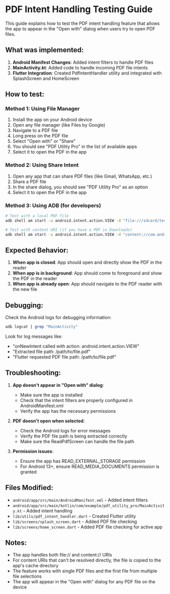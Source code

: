 # PDF Intent Handling Testing Guide

This guide explains how to test the PDF intent handling feature that allows the app to appear in the "Open with" dialog when users try to open PDF files.

## What was implemented:

1. **Android Manifest Changes**: Added intent filters to handle PDF files
2. **MainActivity.kt**: Added code to handle incoming PDF file intents
3. **Flutter Integration**: Created PdfIntentHandler utility and integrated with SplashScreen and HomeScreen

## How to test:

### Method 1: Using File Manager
1. Install the app on your Android device
2. Open any file manager (like Files by Google)
3. Navigate to a PDF file
4. Long press on the PDF file
5. Select "Open with" or "Share"
6. You should see "PDF Utility Pro" in the list of available apps
7. Select it to open the PDF in the app

### Method 2: Using Share Intent
1. Open any app that can share PDF files (like Gmail, WhatsApp, etc.)
2. Share a PDF file
3. In the share dialog, you should see "PDF Utility Pro" as an option
4. Select it to open the PDF in the app

### Method 3: Using ADB (for developers)
```bash
# Test with a local PDF file
adb shell am start -a android.intent.action.VIEW -d "file:///sdcard/test.pdf" -t "application/pdf" com.pdf_tools.pdf_utility_pro

# Test with content URI (if you have a PDF in Downloads)
adb shell am start -a android.intent.action.VIEW -d "content://com.android.providers.downloads.documents/document/123" -t "application/pdf" com.pdf_tools.pdf_utility_pro
```

## Expected Behavior:

1. **When app is closed**: App should open and directly show the PDF in the reader
2. **When app is in background**: App should come to foreground and show the PDF in the reader
3. **When app is already open**: App should navigate to the PDF reader with the new file

## Debugging:

Check the Android logs for debugging information:
```bash
adb logcat | grep "MainActivity"
```

Look for log messages like:
- "onNewIntent called with action: android.intent.action.VIEW"
- "Extracted file path: /path/to/file.pdf"
- "Flutter requested PDF file path: /path/to/file.pdf"

## Troubleshooting:

1. **App doesn't appear in "Open with" dialog**:
   - Make sure the app is installed
   - Check that the intent filters are properly configured in AndroidManifest.xml
   - Verify the app has the necessary permissions

2. **PDF doesn't open when selected**:
   - Check the Android logs for error messages
   - Verify the PDF file path is being extracted correctly
   - Make sure the ReadPdfScreen can handle the file path

3. **Permission issues**:
   - Ensure the app has READ_EXTERNAL_STORAGE permission
   - For Android 13+, ensure READ_MEDIA_DOCUMENTS permission is granted

## Files Modified:

- `android/app/src/main/AndroidManifest.xml` - Added intent filters
- `android/app/src/main/kotlin/com/example/pdf_utility_pro/MainActivity.kt` - Added intent handling
- `lib/utils/pdf_intent_handler.dart` - Created Flutter utility
- `lib/screens/splash_screen.dart` - Added PDF file checking
- `lib/screens/home_screen.dart` - Added PDF file checking for active app

## Notes:

- The app handles both file:// and content:// URIs
- For content URIs that can't be resolved directly, the file is copied to the app's cache directory
- The feature works with single PDF files and the first file from multiple file selections
- The app will appear in the "Open with" dialog for any PDF file on the device 